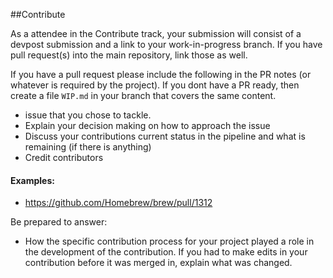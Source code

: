 ##Contribute

As a attendee in the Contribute track, your submission will consist of a devpost submission and a link to your work-in-progress branch. If you have pull request(s) into the main repository, link those as well. 

If you have a pull request please include the following in the PR notes (or whatever is required by the project). If you dont have a PR ready, then create a file ```WIP.md``` in your branch that covers the same content.  
  * issue that you chose to tackle.
  * Explain your decision making on how to approach the issue
  * Discuss your contributions current status in the pipeline and what is remaining (if there is anything)
  * Credit contributors

#### Examples:
* https://github.com/Homebrew/brew/pull/1312


Be prepared to answer: 
  * How the specific contribution process for your project played a role in the development of the contribution. If you had to make edits in your contribution before it was merged in, explain what was changed. 
